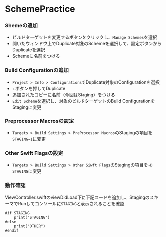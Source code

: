 # SchemePractice

### Shemeの追加
- ビルドターゲットを変更するボタンをクリックし、`Manage Schemes`を選択
- 開いたウィンドウ上でDuplicate対象のSchemeを選択して、設定ボタンからDuplicateを選択
- Schemeに名前をつける

### Build Configurationの追加
- `Project > Info > Configurations`でDuplicate対象のConfigurationを選択
- +ボタンを押してDuplicate
- 追加されたコピーに名前（今回はStaging）をつける
- `Edit Scheme`を選択し、対象のビルドターゲットのBuild ConfigurationをStagingに変更

### Preprocessor Macrosの設定
- `Targets > Build Settings > PreProcessor Macros`のStagingの項目を`STAGING=1`に変更

### Other Swift Flagsの設定
- `Targets > Build Settings > Other Siwft Flags`のStagingの項目を`-D STAGING`に変更

### 動作確認
ViewController.swiftのviewDidLoad下に下記コードを追加し、StagingのスキーマでRunしてコンソールに`STAGING`と表示されることを確認

```
#if STAGING
    print("STAGING")
#else
    print("OTHER")
#endif
```
